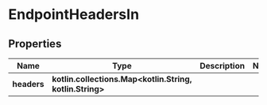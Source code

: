 
# EndpointHeadersIn

## Properties
Name | Type | Description | Notes
------------ | ------------- | ------------- | -------------
**headers** | **kotlin.collections.Map&lt;kotlin.String, kotlin.String&gt;** |  | 



